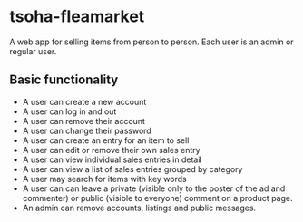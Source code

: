 # tsoha-fleamarket
A web app for selling items from person to person. Each user is an admin or regular user.
## Basic functionality
- A user can create a new account
- A user can log in and out
- A user can remove their account
- A user can change their password
- A user can create an entry for an item to sell
- A user can edit or remove their own sales entry
- A user can view individual sales entries in detail
- A user can view a list of sales entries grouped by category
- A user may search for items with key words
- A user can can leave a private (visible only to the poster of the ad and commenter) or public (visible to everyone) comment on a product page.
- An admin can remove accounts, listings and public messages.
